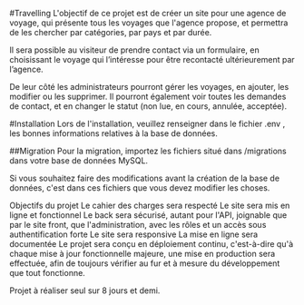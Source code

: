 #Travelling
L'objectif de ce projet est de créer un site pour une agence de voyage, qui présente tous les voyages que l'agence propose, et permettra de les chercher par catégories, par pays et par durée.

Il sera possible au visiteur de prendre contact via un formulaire, en choisissant le voyage qui l’intéresse pour être recontacté ultérieurement par l’agence.

De leur côté les administrateurs pourront gérer les voyages, en ajouter, les modifier ou les supprimer. Il pourront également voir toutes les demandes de contact, et en changer le statut (non lue, en cours, annulée, acceptée).

#Installation
Lors de l'installation, veuillez renseigner dans le fichier .env , les bonnes informations relatives à la base de données.

##Migration
Pour la migration, importez les fichiers situé dans /migrations dans votre base de données MySQL.

Si vous souhaitez faire des modifications avant la création de la base de données, c'est dans ces fichiers que vous devez modifier les choses.

Objectifs du projet
Le cahier des charges sera respecté
Le site sera mis en ligne et fonctionnel
Le back sera sécurisé, autant pour l'API, joignable que par le site front, que l'administration, avec les rôles et un accès sous authentification forte
Le site sera responsive
La mise en ligne sera documentée
Le projet sera conçu en déploiement continu, c'est-à-dire qu'à chaque mise à jour fonctionnelle majeure, une mise en production sera effectuée, afin de toujours vérifier au fur et à mesure du développement que tout fonctionne.

Projet à réaliser seul sur 8 jours et demi.
